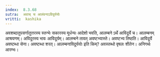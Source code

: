 ```yaml
---
index:  8.3.68
sutra:  अवाच् च आलंवनाऽविदूर्ययोः
vritti:  kashika 
---
```


अवशब्दातुपसर्गातुत्तरस्य स्तन्भेः सकारस्य मूर्धन्यः आदेशो भवति, आलम्बने ऽर्थे आविदूर्ये च। आलम्बनम् आश्रयणम्। अविदूरस्य भावः आविदूर्यम्। आलम्बने तावत् अवष्टभ्यास्ते। अवष्टभ्य तिष्ठति। आविदूर्ये अवष्टब्धा सेना। अवष्टब्धा शरत्। आलम्बनाविदूर्ययोः इति किम्? अवस्तब्धो वृषलः शीतेन। अनिगर्थः आरम्भः।

